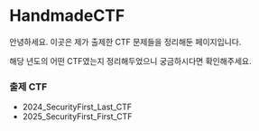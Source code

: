 # HandmadeCTF

안녕하세요. 
이곳은 제가 출제한 CTF 문제들을 정리해둔 페이지입니다.

해당 년도의 어떤 CTF였는지 정리해두었으니 궁금하시다면 확인해주세요.

### 출제 CTF

- 2024_SecurityFirst_Last_CTF
- 2025_SecurityFirst_First_CTF